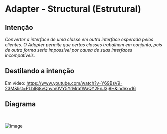 # Adapter - Structural (Estrutural)

## Intenção

_Converter a interface de uma classe em outra interface esperada pelos clientes. O Adapter permite que certas classes trabalhem em conjunto, pois de outra forma seria impossível por causa de suas interfaces incompatíveis._

## Destilando a intenção

Em vídeo: https://www.youtube.com/watch?v=Y69BsV9-23M&list=PLbIBj8vQhvm0VY5YrMrafWaQY2EnJ3j8H&index=16

## Diagrama

<br/>

![image](https://user-images.githubusercontent.com/59940855/164031384-aee0aa11-0d25-4889-975e-c1919ab6c614.png)
